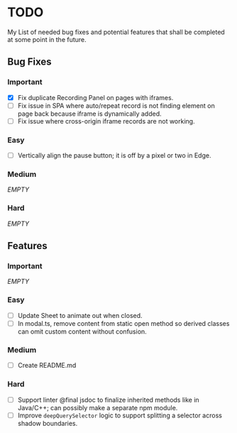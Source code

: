 # TODO

My List of needed bug fixes and potential features that shall be completed at some point in the future.

## Bug Fixes

### Important
* [x] Fix duplicate Recording Panel on pages with iframes.
* [ ] Fix issue in SPA where auto/repeat record is not finding element on page back because iframe is dynamically added.
* [ ] Fix issue where cross-origin iframe records are not working.

### Easy
* [ ] Vertically align the pause button; it is off by a pixel or two in Edge.

### Medium
*EMPTY*

### Hard
*EMPTY*

## Features

### Important
*EMPTY*

### Easy
- [ ] Update Sheet to animate out when closed.
- [ ] In modal.ts, remove content from static open method so derived classes can omit custom content without confusion.

### Medium
- [ ] Create README.md

### Hard
- [ ] Support linter @final jsdoc to finalize inherited methods like in Java/C++; can possibly make a separate npm module.
- [ ] Improve `deepQuerySelector` logic to support splitting a selector across shadow boundaries. 
